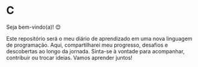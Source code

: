 # C
 Seja bem-vindo(a)! 😊

Este repositório será o meu diário de aprendizado em uma nova linguagem de programação. Aqui, compartilharei meu progresso, desafios e descobertas ao longo da jornada. Sinta-se à vontade para acompanhar, contribuir ou trocar ideias. Vamos aprender juntos!
